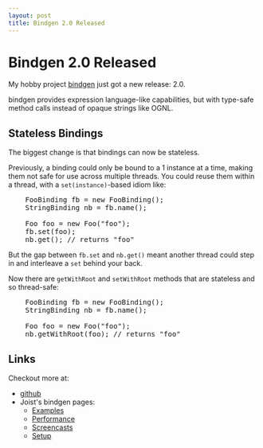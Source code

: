 ```yaml
---
layout: post
title: Bindgen 2.0 Released
---
```


Bindgen 2.0 Released
====================

My hobby project [bindgen](http://github.com/stephenh/bindgen) just got a new release: 2.0.

bindgen provides expression language-like capabilities, but with type-safe method calls instead of opaque strings like OGNL.

Stateless Bindings
------------------

The biggest change is that bindings can now be stateless.

Previously, a binding could only be bound to a 1 instance at a time, making them not safe for use across multiple threads. You could reuse them within a thread, with a `set(instance)`-based idiom like:

<pre name="code" class="java">
    FooBinding fb = new FooBinding();
    StringBinding nb = fb.name();
    
    Foo foo = new Foo("foo");
    fb.set(foo);
    nb.get(); // returns "foo"
</pre>

But the gap between `fb.set` and `nb.get()` meant another thread could step in and interleave a `set` behind your back.

Now there are `getWithRoot` and `setWithRoot` methods that are stateless and so thread-safe:

<pre name="code" class="java">
    FooBinding fb = new FooBinding();
    StringBinding nb = fb.name();
    
    Foo foo = new Foo("foo");
    nb.getWithRoot(foo); // returns "foo"
</pre>

Links
-----

Checkout more at:

* [github](http://github.com/stephenh/bindgen)
* Joist's bindgen pages:
  * [Examples](http://joist.ws/bindgenExamples.html)
  * [Performance](http://joist.ws/bindgenPerformance.html)
  * [Screencasts](http://joist.ws/bindgenScreencasts.html)
  * [Setup](http://joist.ws/bindgenSetup.html)

